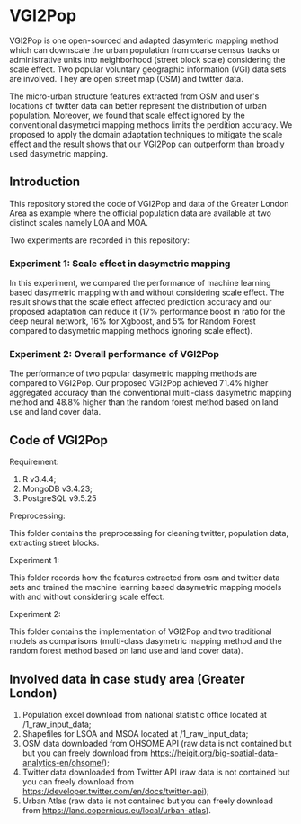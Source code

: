 # VGI2Pop
VGI2Pop is one open-sourced and adapted dasymteric mapping method which can downscale the urban population from coarse census tracks or administrative units into neighborhood (street block scale) considering the scale effect. Two popular voluntary geographic information (VGI) data sets are involved. They are open street map (OSM) and twitter data. 

The micro-urban structure features extracted from OSM and user's locations of twitter data can better represent the distribution of urban population. Moreover, we found that scale effect ignored by the conventional dasymetrci mapping methods limits the perdition accuracy.
We proposed to apply the domain adaptation techniques to mitigate the scale effect and the result shows that our VGI2Pop can outperform than broadly used dasymetric mapping.

## Introduction 
This repository stored the code of VGI2Pop and data of the Greater London Area as example where the official population data are available at two distinct scales namely LOA and MOA. 

Two experiments are recorded in this repository:

### Experiment 1: Scale effect in dasymetric mapping
In this experiment, we compared the performance of machine learning based dasymetric mapping with and without considering scale effect. The result shows that the scale effect affected prediction accuracy and our proposed adaptation can reduce it (17% performance boost in ratio for the deep neural network, 16% for Xgboost, and 5% for Random Forest compared to dasymetric mapping methods ignoring scale effect).

### Experiment 2: Overall performance of VGI2Pop
The performance of two popular dasymetric mapping methods are compared to VGI2Pop. Our proposed VGI2Pop achieved 71.4% higher aggregated accuracy than the conventional multi-class dasymetric mapping method and 48.8% higher than the random forest method based on land use and land cover data.


## Code of VGI2Pop
Requirement:
1. R v3.4.4;
2. MongoDB v3.4.23;
3. PostgreSQL v9.5.25

Preprocessing:

This folder contains the preprocessing for cleaning twitter, population data, extracting street blocks.

Experiment 1:

This folder records how the features extracted from osm and twitter data sets and trained the machine learning based dasymetric mapping models with and without considering scale effect.

Experiment 2: 

This folder contains the implementation of VGI2Pop and two traditional models as comparisons (multi-class dasymetric mapping method and the random forest method based on land use and land cover data). 

## Involved data in case study area (Greater London)
1. Population excel download from national statistic office located at /1_raw_input_data;
2. Shapefiles for LSOA and MSOA located at /1_raw_input_data;
3. OSM data downloaded from OHSOME API (raw data is not contained but but you can freely download from https://heigit.org/big-spatial-data-analytics-en/ohsome/); 
4. Twitter data downloaded from Twitter API (raw data is not contained but you can freely download from https://developer.twitter.com/en/docs/twitter-api); 
5. Urban Atlas (raw data is not contained but you can freely download from https://land.copernicus.eu/local/urban-atlas). 



